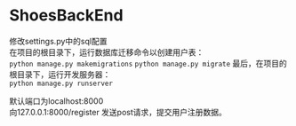 # ShoesBackEnd
修改settings.py中的sql配置  
在项目的根目录下，运行数据库迁移命令以创建用户表：  
`python manage.py makemigrations`
`python manage.py migrate`
最后，在项目的根目录下，运行开发服务器：  
`python manage.py runserver`

默认端口为localhost:8000  
向127.0.0.1:8000/register 发送post请求，提交用户注册数据。
